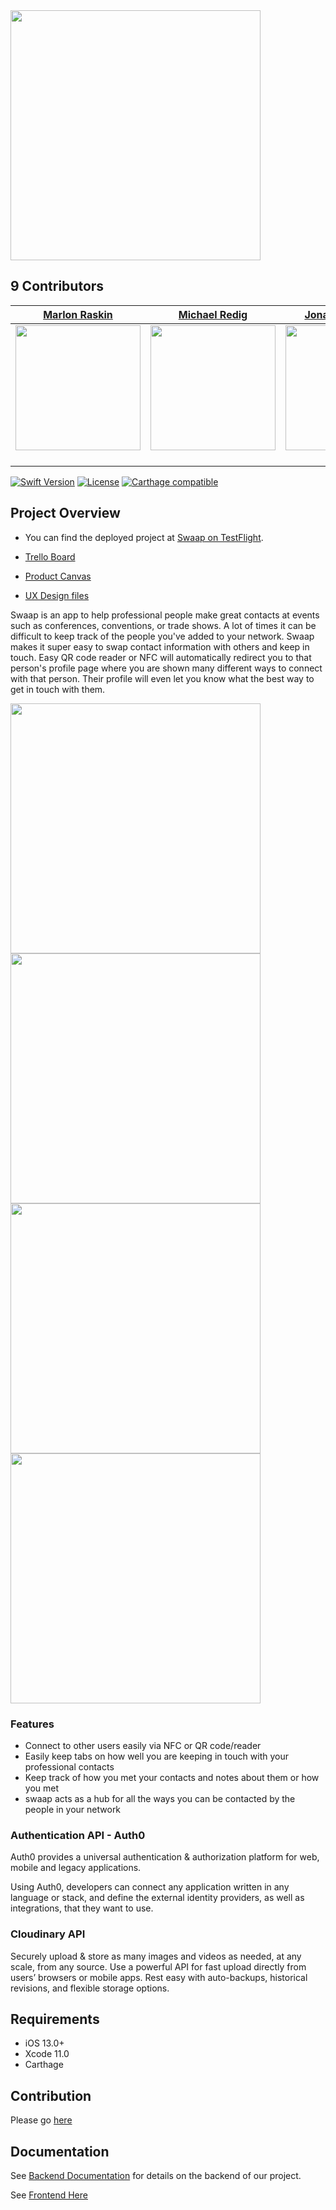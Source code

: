 
<img src="Screenshots/swaaplogoblue.svg" width="400">

## 9 Contributors

| [Marlon Raskin][MarlonLink]                       				                                           	| [Michael Redig][MichaelLink]                                                                                  | [Jonathan Picazzo][JonathanLink]                       				                                        | [Bobby Hall][BobbyLink]                                                                                  		| [Tyler Quinn][QuinnLink]                       				                                           		| [Emily Arias][EmilyLink]                                                                                  	| [Jarvise Billups][JarviseLink]                       				                                        	| [Tyler Nishida][TylerLink]                                                                                  	| [Zachary Peasley][ZackLink]                       				                                           	|	
| :-----------------------------------------------------------------------------------------------------------: | :-----------------------------------------------------------------------------------------------------------: | :-----------------------------------------------------------------------------------------------------------: | :-----------------------------------------------------------------------------------------------------------: | :-----------------------------------------------------------------------------------------------------------: | :-----------------------------------------------------------------------------------------------------------: | :-----------------------------------------------------------------------------------------------------------: | :-----------------------------------------------------------------------------------------------------------: | :-----------------------------------------------------------------------------------------------------------: |
| [<img src="https://ca.slack-edge.com/T4JUEB3ME-UHUR873EV-d88881406d1d-512" width = "200" />][MarlonLink]	 	| [<img src="https://ca.slack-edge.com/T4JUEB3ME-UHF67A9T9-a3fb05aba2cd-512" width = "200" />][MichaelLink]	 	| [<img src="https://avatars0.githubusercontent.com/u/8473052?s=400&v=4" width = "200" />][JonathanLink]	 	| [<img src="https://avatars1.githubusercontent.com/u/29504858?s=400&v=4" width = "200" />][BobbyLink]	 		| [<img src="https://avatars3.githubusercontent.com/u/52711778?s=400&v=4" width = "200" />][QuinnLink]	 		| [<img src="https://ca.slack-edge.com/T4JUEB3ME-UGVBY5QK0-0322eb799fbf-512" width = "200" />][EmilyLink]	 	| [<img src="https://ca.slack-edge.com/T4JUEB3ME-UHV013MQF-3a9d77644b52-512" width = "200" />][JarviseLink]	 	| [<img src="https://avatars3.githubusercontent.com/u/49229588?s=400&v=4" width = "200" />][TylerLink]	 		| [<img src="https://ca.slack-edge.com/T4JUEB3ME-UJG8RLWKG-3766d295008c-512" width = "200" />][ZackLink]	 	|
| [<img src="https://github.com/favicon.ico" width="15"> ][MarlonLink]	                     					| [<img src="https://github.com/favicon.ico" width="15"> ][MichaelLink]	                               			| [<img src="https://github.com/favicon.ico" width="15"> ][JonathanLink]	                     				| [<img src="https://github.com/favicon.ico" width="15"> ][BobbyLink]	                               			| [<img src="https://github.com/favicon.ico" width="15"> ][QuinnLink]	                     					| [<img src="https://github.com/favicon.ico" width="15"> ][EmilyLink]	                               			| [<img src="https://github.com/favicon.ico" width="15"> ][JarviseLink]	                     					| [<img src="https://github.com/favicon.ico" width="15"> ][TylerLink]	                               			| [<img src="https://github.com/favicon.ico" width="15"> ][ZackLink]	                     					|


[![Swift Version][swift-image]][swift-url]	[![License][license-image]][license-url]	[![Carthage compatible](https://img.shields.io/badge/carthage-required-red)](https://github.com/Carthage/Carthage)

## Project Overview

* You can find the deployed project at [Swaap on TestFlight](https://appstoreconnect.apple.com/WebObjects/iTunesConnect.woa/ra/ng/app/1489988902/testflight?section=build&subsection=testers&id=58839d93-df6a-4175-9163-018050500150).

* [Trello Board](https://trello.com/b/Jh8cS46t/conference-contacts)

* [Product Canvas](https://www.notion.so/Release-1-0-Auth-User-Profile-7abf0ffafe804fc88e9af40ed335f17b)

* [UX Design files](https://www.figma.com/file/CkvwWMzxcI4lI4udHm8QiH/Labs18_Conference-Contacts%2C-Emily%2CTylerr?node-id=211%3A5)

Swaap is an app to help professional people make great contacts at events such as conferences, conventions, or trade shows. A lot of times it can be difficult to keep track of the people you've added to your network. Swaap makes it super easy to swap contact information with others and keep in touch. Easy QR code reader or NFC will automatically redirect you to that person's profile page where you are shown many different ways to connect with that person. Their profile will even let you know what the best way to get in touch with them.

<img src="Screenshots/girlLightFrontOfCard.png" width="400"> <img src="Screenshots/guyDarkFronOfCard.png" width="400">
<img src="Screenshots/girlLightBackOfCard.png" width="400"> <img src="Screenshots/guyDarkBackOfcard.png" width="400">


### Features

-    Connect to other users easily via NFC or QR code/reader
-    Easily keep tabs on how well you are keeping in touch with your professional contacts
-    Keep track of how you met your contacts and notes about them or how you met
-    swaap acts as a hub for all the ways you can be contacted by the people in your network

### Authentication API - Auth0

Auth0 provides a universal authentication & authorization platform for web, mobile and legacy applications.

Using Auth0, developers can connect any application written in any language or stack, and define the external identity providers, as well as integrations, that they want to use.

### Cloudinary API

Securely upload & store as many images and videos as needed, at any scale, from any source. Use a powerful API for fast upload directly from users’ browsers or mobile apps. Rest easy with auto-backups, historical revisions, and flexible storage options.

## Requirements

-   iOS 13.0+
-   Xcode 11.0
-   Carthage

## Contribution

Please go [here](Contributing.md)

## Documentation

See [Backend Documentation](https://github.com/Lambda-School-Labs/conference-contacts-be/blob/staging/schema.md) for details on the backend of our project.

See [Frontend Here](https://github.com/Lambda-School-Labs/conference-contacts-fe)


<!-- Names + GitHub -->
[MarlonLink]: https://github.com/marlonjames71
[MichaelLink]: https://github.com/mredig
[JonathanLink]: https://github.com/macjabeth
[BobbyLink]: https://github.com/bobbyhalljr
[QuinnLink]: https://github.com/Bangstry
[EmilyLink]: https://github.com/Ehuntwork
[JarviseLink]: https://github.com/Fullmetal235
[TylerLink]: https://github.com/tylernishida
[ZackLink]: https://github.com/zpallday

<!-- Photos -->
[MarPhoto]: <img src="https://ca.slack-edge.com/T4JUEB3ME-UHUR873EV-d88881406d1d-512" width = "200" />
[MarlonPhoto]: https://ca.slack-edge.com/T4JUEB3ME-UHUR873EV-d88881406d1d-512
[MichaelPhoto]: https://ca.slack-edge.com/T4JUEB3ME-UHF67A9T9-a3fb05aba2cd-512
[JonathanPhoto]: https://avatars0.githubusercontent.com/u/8473052?s=400&v=4
[BobbyPhoto]: https://avatars1.githubusercontent.com/u/29504858?s=400&v=4
[QuinnPhoto]: https://avatars3.githubusercontent.com/u/52711778?s=400&v=4
[EmilyPhoto]: https://ca.slack-edge.com/T4JUEB3ME-UGVBY5QK0-0322eb799fbf-512
[JarvisePhoto]: https://ca.slack-edge.com/T4JUEB3ME-UHV013MQF-3a9d77644b52-512
[TylerPhoto]: https://avatars3.githubusercontent.com/u/49229588?s=400&v=4
[ZackPhoto]: https://ca.slack-edge.com/T4JUEB3ME-UJG8RLWKG-3766d295008c-512

<!-- Badges -->
[swift-image]: https://img.shields.io/badge/swift-5.1-orange.svg
[swift-url]: https://swift.org/
[license-image]: https://img.shields.io/badge/License-MIT-blue.svg
[license-url]: LICENSE
